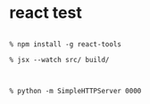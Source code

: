 # react test

```

% npm install -g react-tools

% jsx --watch src/ build/


```

```

% python -m SimpleHTTPServer 0000

```